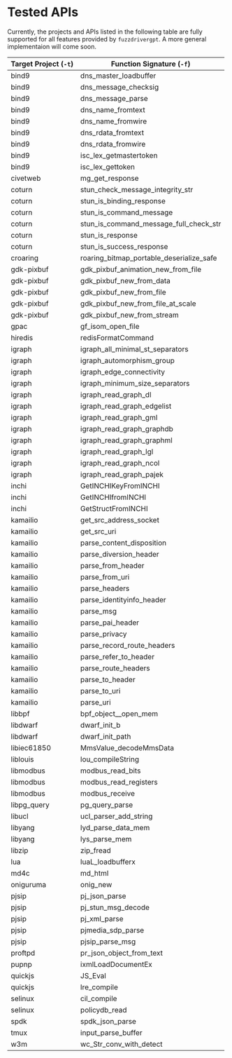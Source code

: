 # Tested APIs

Currently, the projects and APIs listed in the following table are fully supported for all features provided by `fuzzdrivergpt`. A more general implementaion will come soon.

| Target Project (`-t`)  | Function Signature (`-f`)                |
| --- | --- |
| bind9                  | dns_master_loadbuffer                    |
| bind9                  | dns_message_checksig                     |
| bind9                  | dns_message_parse                        |
| bind9                  | dns_name_fromtext                        |
| bind9                  | dns_name_fromwire                        |
| bind9                  | dns_rdata_fromtext                       |
| bind9                  | dns_rdata_fromwire                       |
| bind9                  | isc_lex_getmastertoken                   |
| bind9                  | isc_lex_gettoken                         |
| civetweb               | mg_get_response                          |
| coturn                 | stun_check_message_integrity_str         |
| coturn                 | stun_is_binding_response                 |
| coturn                 | stun_is_command_message                  |
| coturn                 | stun_is_command_message_full_check_str   |
| coturn                 | stun_is_response                         |
| coturn                 | stun_is_success_response                 |
| croaring               | roaring_bitmap_portable_deserialize_safe |
| gdk-pixbuf             | gdk_pixbuf_animation_new_from_file       |
| gdk-pixbuf             | gdk_pixbuf_new_from_data                 |
| gdk-pixbuf             | gdk_pixbuf_new_from_file                 |
| gdk-pixbuf             | gdk_pixbuf_new_from_file_at_scale        |
| gdk-pixbuf             | gdk_pixbuf_new_from_stream               |
| gpac                   | gf_isom_open_file                        |
| hiredis                | redisFormatCommand                       |
| igraph                 | igraph_all_minimal_st_separators         |
| igraph                 | igraph_automorphism_group                |
| igraph                 | igraph_edge_connectivity                 |
| igraph                 | igraph_minimum_size_separators           |
| igraph                 | igraph_read_graph_dl                     |
| igraph                 | igraph_read_graph_edgelist               |
| igraph                 | igraph_read_graph_gml                    |
| igraph                 | igraph_read_graph_graphdb                |
| igraph                 | igraph_read_graph_graphml                |
| igraph                 | igraph_read_graph_lgl                    |
| igraph                 | igraph_read_graph_ncol                   |
| igraph                 | igraph_read_graph_pajek                  |
| inchi                  | GetINCHIKeyFromINCHI                     |
| inchi                  | GetINCHIfromINCHI                        |
| inchi                  | GetStructFromINCHI                       |
| kamailio               | get_src_address_socket                   |
| kamailio               | get_src_uri                              |
| kamailio               | parse_content_disposition                |
| kamailio               | parse_diversion_header                   |
| kamailio               | parse_from_header                        |
| kamailio               | parse_from_uri                           |
| kamailio               | parse_headers                            |
| kamailio               | parse_identityinfo_header                |
| kamailio               | parse_msg                                |
| kamailio               | parse_pai_header                         |
| kamailio               | parse_privacy                            |
| kamailio               | parse_record_route_headers               |
| kamailio               | parse_refer_to_header                    |
| kamailio               | parse_route_headers                      |
| kamailio               | parse_to_header                          |
| kamailio               | parse_to_uri                             |
| kamailio               | parse_uri                                |
| libbpf                 | bpf_object__open_mem                     |
| libdwarf               | dwarf_init_b                             |
| libdwarf               | dwarf_init_path                          |
| libiec61850            | MmsValue_decodeMmsData                   |
| liblouis               | lou_compileString                        |
| libmodbus              | modbus_read_bits                         |
| libmodbus              | modbus_read_registers                    |
| libmodbus              | modbus_receive                           |
| libpg_query            | pg_query_parse                           |
| libucl                 | ucl_parser_add_string                    |
| libyang                | lyd_parse_data_mem                       |
| libyang                | lys_parse_mem                            |
| libzip                 | zip_fread                                |
| lua                    | luaL_loadbufferx                         |
| md4c                   | md_html                                  |
| oniguruma              | onig_new                                 |
| pjsip                  | pj_json_parse                            |
| pjsip                  | pj_stun_msg_decode                       |
| pjsip                  | pj_xml_parse                             |
| pjsip                  | pjmedia_sdp_parse                        |
| pjsip                  | pjsip_parse_msg                          |
| proftpd                | pr_json_object_from_text                 |
| pupnp                  | ixmlLoadDocumentEx                       |
| quickjs                | JS_Eval                                  |
| quickjs                | lre_compile                              |
| selinux                | cil_compile                              |
| selinux                | policydb_read                            |
| spdk                   | spdk_json_parse                          |
| tmux                   | input_parse_buffer                       |
| w3m                    | wc_Str_conv_with_detect                  |
